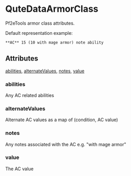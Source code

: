 # QuteDataArmorClass

Pf2eTools armor class attributes.

Default representation example:

```md
**AC** 15 (10 with mage armor) note ability
```

## Attributes

[abilities](#abilities), [alternateValues](#alternatevalues), [notes](#notes), [value](#value)

### abilities

Any AC related abilities

### alternateValues

Alternate AC values as a map of (condition, AC value)

### notes

Any notes associated with the AC e.g. "with mage armor"

### value

The AC value
